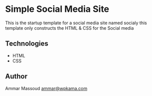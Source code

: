 # Simple Social Media Site

This is the startup template for a social media site named socialy this template only constructs the HTML & CSS for the Social media

## Technologies
- HTML
- CSS

## Author
Ammar Massoud <ammar@wpkama.com>